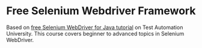 # Free Selenium Webdriver Framework
Based on  [free Selenium WebDriver for Java tutorial](https://testautomationu.applitools.com/selenium-webdriver-tutorial-java/) on Test Automation University. This course covers beginner to advanced topics in Selenium WebDriver.

